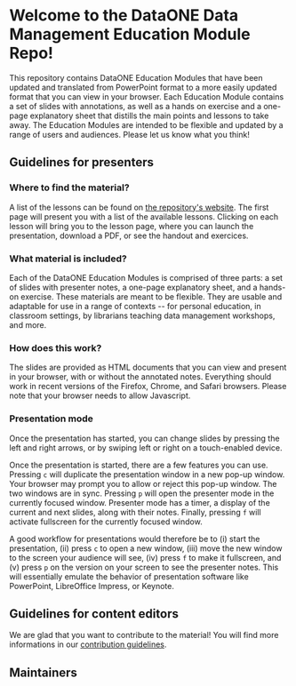 # Welcome to the DataONE Data Management Education Module Repo!

This repository contains DataONE Education Modules that have been updated and
translated from PowerPoint format to a more easily updated format that you can
view in your browser. Each Education Module contains a set of slides with
annotations, as well as a hands on exercise and a one-page explanatory sheet
that distills the main points and lessons to take away. The Education Modules
are intended to be flexible and updated by a range of users and audiences.
Please let us know what you think!

## Guidelines for presenters

### Where to find the material?

A list of the lessons can be found on [the repository's website][website]. The
first page will present you with a list of the available lessons. Clicking on
each lesson will bring you to the lesson page, where you can launch the
presentation, download a PDF, or see the handout and exercices.

[website]: https://dataoneorg.github.io/Education/ "Homepage for the DataONE lessons"

### What material is included?

Each of the DataONE Education Modules is comprised of three parts: a set of
slides with presenter notes, a one-page explanatory sheet, and a hands-on
exercise. These materials are meant to be flexible. They are usable and
adaptable for use in a range of contexts -- for personal education, in classroom
settings, by librarians teaching data management workshops, and more. 

### How does this work?

The slides are provided as HTML documents that you can view and present in your
browser, with or without the annotated notes. Everything should work in recent
versions of the Firefox, Chrome, and Safari browsers. Please note that your
browser needs to allow Javascript.

### Presentation mode

Once the presentation has started, you can change slides by pressing the left
and right arrows, or by swiping left or right on a touch-enabled device.

Once the presentation is started, there are a few features you can use. Pressing
`c` will duplicate the presentation window in a new pop-up window. Your browser
may prompt you to allow or reject this pop-up window. The two windows are in
sync. Pressing `p` will open the presenter mode in the currently focused window.
Presenter mode has a timer, a display of the current and next slides, along with
their notes. Finally, pressing `f` will activate fullscreen for the currently
focused window.

A good workflow for presentations would therefore be to (i) start the
presentation, (ii) press `c` to open a new window, (iii) move the new window to
the screen your audience will see, (iv) press `f` to make it fullscreen, and (v)
press `p` on the version on your screen to see the presenter notes. This will
essentially emulate the behavior of presentation software like PowerPoint,
LibreOffice Impress, or Keynote.

## Guidelines for content editors

We are glad that you want to contribute to the material! You will find more
informations in our [contribution guidelines][CONTRIB].

[CONTRIB]: CONTRIBUTING.md "Contribution guidelines"

## Maintainers

<!-- TODO -->
